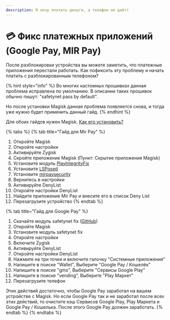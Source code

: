 ```yaml
---
description: Я хочу платить деньги, а телефон не даёт(
---
```


# 💳 Фикс платежных приложений (Google Pay, MIR Pay)

После разблокировки устройства вы можете заметить, что платежные приложения перестали работать. Как пофиксить эту проблему и начать платить с разблокированным телефоном?

{% hint style="info" %}
Во многих кастомных прошивках данная проблема исправлена по умолчанию. В описании таких прошивок обычно пишут: "safetynet pass by default".

Но после установки Magisk данная проблема появляется снова, и тогда уже нужно будет применить данный гайд.
{% endhint %}

Для обоих гайдов нужен Magisk. [Как его установить?](../magisk/magisk-install.md)

{% tabs %}
{% tab title="Гайд для Mir Pay" %}
1. Откройте Magisk
2. Откройте настройки
3. Активируйте Zygisk
4. Скройте приложение Magisk (Пункт: Скрытие приложения Magisk)
5. Установите модуль [PlayIntegrityFix](https://github.com/chiteroman/PlayIntegrityFix)
6. Установите [LSPosed](https://github.com/LSPosed/LSPosed)
7. Установите [mirpaysecurity](https://github.com/Xposed-Modules-Repo/ru.bluecat.mirpaysecurity)
8. Вернитесь в настройки
9. Активируйте DenyList
10. Откройте настройки DenyList
11. Найдите приложение Mir Pay и внесите его в список Deny List
12. Перезагрузите устройство
{% endtab %}

{% tab title="Гайд для Google Pay" %}
1. Скачайте модуль safetynet fix ([GitHub](https://github.com/kdrag0n/safetynet-fix/releases))
2. Откройте Magisk
3. Установите модуль safetynet fix
4. Откройте настройки
5. Включите Zygisk
6. Активируйте DenyList
7. Откройте настройки DenyList
8. Нажмите на три точки и включите галочку "Системные приложения"
9. Напишите в поиске "Wallet", Выберите "Google Pay / Кошелёк"
10. Напишите в поиске "gms", Выберите "Сервисы Google Play"
11. Напишите в поиске "vending", Выберите "Play Маркет"
12. Перезагрузите телефон

Этих действий достаточно, чтобы Google Pay заработал на вашем устройстве с Magisk. Но если Google Pay так и не заработал после всех этих действий, то очистите кэш Сервисов Google Play, Play Маркета и Google Pay / Кошелька. После этого Google Pay должен заработать.
{% endtab %}
{% endtabs %}
